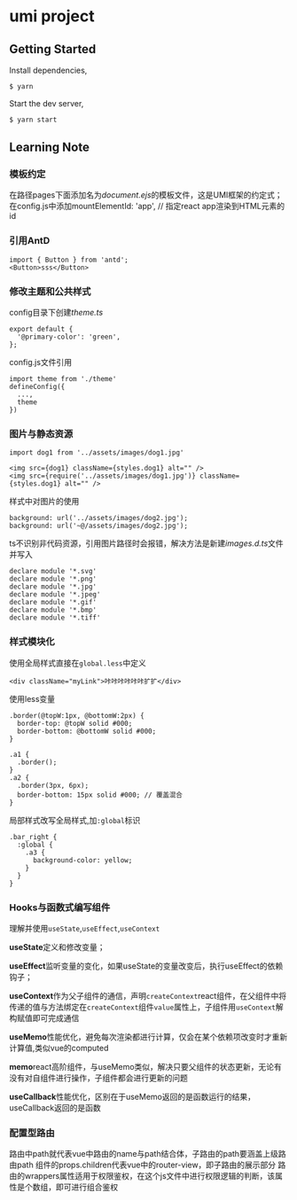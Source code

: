 # umi project

## Getting Started

Install dependencies,

```bash
$ yarn
```

Start the dev server,

```bash
$ yarn start
```

## Learning Note
### 模板约定
在路径pages下面添加名为*document.ejs*的模板文件，这是UMI框架的约定式；  
在config.js中添加mountElementId: 'app', // 指定react app渲染到HTML元素的id
### 引用AntD
```
import { Button } from 'antd';  
<Button>sss</Button>  
```
### 修改主题和公共样式
config目录下创建*theme.ts*
```
export default {
  '@primary-color': 'green',
};
```
config.js文件引用
```
import theme from './theme'
defineConfig({
  ...,
  theme
})
```
### 图片与静态资源
```
import dog1 from '../assets/images/dog1.jpg'

<img src={dog1} className={styles.dog1} alt="" />
<img src={require('../assets/images/dog1.jpg')} className={styles.dog1} alt="" />
```
样式中对图片的使用
```
background: url('../assets/images/dog2.jpg');
background: url('~@/assets/images/dog2.jpg');
```
ts不识别非代码资源，引用图片路径时会报错，解决方法是新建*images.d.ts*文件并写入
```
declare module '*.svg'
declare module '*.png'
declare module '*.jpg'
declare module '*.jpeg'
declare module '*.gif'
declare module '*.bmp'
declare module '*.tiff'
```
### 样式模块化
使用全局样式直接在`global.less`中定义
```
<div className="myLink">咔咔咔咔咔咔扩扩</div>
```
使用less变量
```
.border(@topW:1px, @bottomW:2px) {
  border-top: @topW solid #000;
  border-bottom: @bottomW solid #000;
}

.a1 {
  .border();
}
.a2 {
  .border(3px, 6px);
  border-bottom: 15px solid #000; // 覆盖混合
}
```
局部样式改写全局样式,加`:global`标识
```
.bar_right {
  :global {
    .a3 {
      background-color: yellow;
    }
  }
}
```
### Hooks与函数式编写组件 
理解并使用`useState`,`useEffect`,`useContext` 

**useState**定义和修改变量； 

**useEffect**监听变量的变化，如果useState的变量改变后，执行useEffect的依赖钩子； 

**useContext**作为父子组件的通信，声明`createContext`react组件，在父组件中将传递的值与方法绑定在`createContext`组件`value`属性上，子组件用`useContext`解构赋值即可完成通信 

**useMemo**性能优化，避免每次渲染都进行计算，仅会在某个依赖项改变时才重新计算值,类似vue的computed 

**memo**react高阶组件，与useMemo类似，解决只要父组件的状态更新，无论有没有对自组件进行操作，子组件都会进行更新的问题 

**useCallback**性能优化，区别在于useMemo返回的是函数运行的结果，useCallback返回的是函数 
### 配置型路由
路由中path就代表vue中路由的name与path结合体，子路由的path要涵盖上级路由path
组件的props.children代表vue中的router-view，即子路由的展示部分
路由的wrappers属性适用于权限鉴权，在这个js文件中进行权限逻辑的判断，该属性是个数组，即可进行组合鉴权

